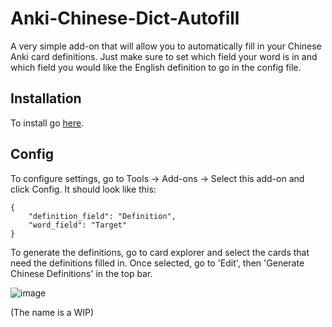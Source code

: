 # Anki-Chinese-Dict-Autofill

A very simple add-on that will allow you to automatically fill in your Chinese Anki card definitions. Just make sure to set which field your word is in and which field you would like the English definition to go in the config file.

## Installation

To install go [here](https://ankiweb.net/shared/info/1181718073).

## Config

To configure settings, go to Tools -> Add-ons -> Select this add-on and click Config. It should look like this:
```
{
    "definition_field": "Definition", 
    "word_field": "Target"
}
```
To generate the definitions, go to card explorer and select the cards that need the definitions filled in. Once selected, go to 'Edit', then 'Generate Chinese Definitions' in the top bar.

![image](https://github.com/parthshahp/Anki-Chinese-Dict-Autofill/assets/48393781/ffe53912-abf5-48e3-9ba4-164df07a5f63)


(The name is a WIP)
